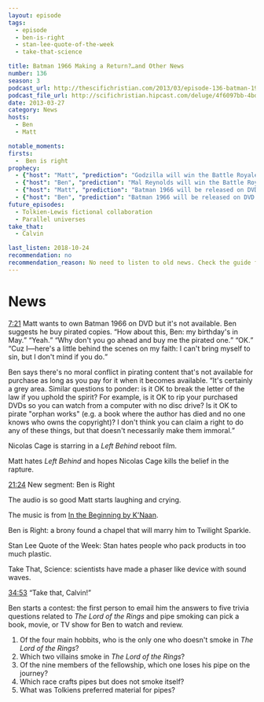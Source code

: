 ```yaml
---
layout: episode
tags:
  - episode
  - ben-is-right
  - stan-lee-quote-of-the-week
  - take-that-science

title: Batman 1966 Making a Return?…and Other News
number: 136
season: 3
podcast_url: http://thescifichristian.com/2013/03/episode-136-batman-1966-making-a-return-and-other-news/
podcast_file_url: http://scifichristian.hipcast.com/deluge/4f6097bb-4bda-67c9-17fe-6061045f7fd4.mp3
date: 2013-03-27
category: News
hosts:
  - Ben
  - Matt

notable_moments:
firsts:
  -  Ben is right
prophecy: 
  - {"host": "Matt", "prediction": "Godzilla will win the Battle Royale", "veracity": false, "comments": ""}
  - {"host": "Ben", "prediction": "Mal Reynolds will win the Battle Royale", "veracity": true, "comments": ""}
  - {"host": "Matt", "prediction": "Batman 1966 will be released on DVD in 2013", "veracity": false, "comments": ""}
  - {"host": "Ben", "prediction": "Batman 1966 will be released on DVD in 2014", "veracity": true, "comments": ""}
future_episodes:
  - Tolkien-Lewis fictional collaboration
  - Parallel universes
take_that:
  - Calvin

last_listen: 2018-10-24
recommendation: no
recommendation_reason: No need to listen to old news. Check the guide for what's interesting in hindsight.
---
```

# News
<div class="quote">
  <a class="timestamp tag is-medium is-rounded is-primary" href="http://scifichristian.hipcast.com/deluge/4f6097bb-4bda-67c9-17fe-6061045f7fd4.mp3#t=00:07:21">7:21</a>
  <span class="quote-context is-size-6">Matt wants to own Batman 1966 on DVD but it's not available. Ben suggests he buy pirated copies.</span>
  <q class="matt">How about this, Ben: my birthday's in May.</q>
  <q class="ben">Yeah.</q>
  <q class="matt">Why don't you go ahead and buy me the pirated one.</q>
  <q class="ben">OK.</q>
  <q class="matt">Cuz I—here's a little behind the scenes on my faith: I can't bring myself to sin, but I don't mind if you do.</q>
</div>

Ben says there's no moral conflict in pirating content that's not available for purchase as long as you pay for it when it becomes available. <q class="archivist">It's certainly a grey area. Similar questions to ponder: is it OK to break the letter of the law if you uphold the spirit? For example, is it OK to rip your purchased DVDs so you can watch from a computer with no disc drive? Is it OK to pirate "orphan works" (e.g. a book where the author has died and no one knows who owns the copyright)? I don't think you can claim a right to do any of these things, but that doesn't necessarily make them immoral.</q>

Nicolas Cage is starring in a <i class="work-title">Left Behind</i> reboot film.

Matt hates <i class="work-title">Left Behind</i> and hopes Nicolas Cage kills the belief in the rapture.

<a class="timestamp tag is-medium is-rounded is-primary" href="http://scifichristian.hipcast.com/deluge/4f6097bb-4bda-67c9-17fe-6061045f7fd4.mp3#t=00:21:24">21:24</a> New segment: Ben is Right

The audio is so good Matt starts laughing and crying.

The music is from <a href="https://www.youtube.com/watch?v=uq0pygjQK74">In the Beginning by K'Naan</a>.

Ben is Right: a brony found a chapel that will marry him to Twilight Sparkle.

Stan Lee Quote of the Week: Stan hates people who pack products in too much plastic.

Take That, Science: scientists have made a phaser like device with sound waves.

<div class="quote">
  <a class="timestamp tag is-medium is-rounded is-primary" href="http://scifichristian.hipcast.com/deluge/4f6097bb-4bda-67c9-17fe-6061045f7fd4.mp3#t=00:34:53">34:53</a>
  <q class="ben">Take that, Calvin!</q>
</div>

Ben starts a contest: the first person to email him the answers to five trivia questions related to <i class="work-title">The Lord of the Rings</i> and pipe smoking can pick a book, movie, or TV show for Ben to watch and review.

<ol>
  <li>Of the four main hobbits, who is the only one who doesn't smoke in <i class="work-title">The Lord of the Rings</i>? 
  <li>Which two villains smoke in <i class="work-title">The Lord of the Rings</i>? 
  <li>Of the nine members of the fellowship, which one loses his pipe on the journey?
  <li>Which race crafts pipes but does not smoke itself? 
  <li>What was Tolkiens preferred material for pipes? 
</ol>
